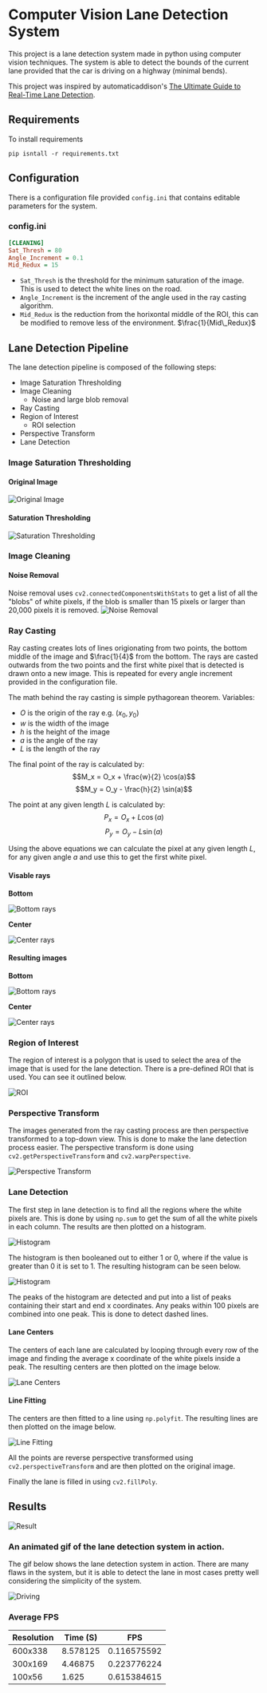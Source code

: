 # Computer Vision Lane Detection System

This project is a lane detection system made in python using computer vision techniques. The system is able to detect the bounds of the current lane provided that the car is driving on a highway (minimal bends).

This project was inspired by automaticaddison's [The Ultimate Guide to Real-Time Lane Detection](https://automaticaddison.com/the-ultimate-guide-to-real-time-lane-detection-using-opencv/).

## Requirements

To install requirements

```
pip isntall -r requirements.txt
```

## Configuration

There is a configuration file provided `config.ini` that contains editable parameters for the system. 

### config.ini

```ini
[CLEANING]
Sat_Thresh = 80
Angle_Increment = 0.1
Mid_Redux = 15
```

- `Sat_Thresh` is the threshold for the minimum saturation of the image. This is used to detect the white lines on the road.
- `Angle_Increment` is the increment of the angle used in the ray casting algorithm.
- `Mid_Redux` is the reduction from the horixontal middle of the ROI, this can be modified to remove less of the environment. $\frac{1}{Mid\_Redux}$

## Lane Detection Pipeline

The lane detection pipeline is composed of the following steps:
- Image Saturation Thresholding
- Image Cleaning
    - Noise and large blob removal
- Ray Casting
- Region of Interest
    - ROI selection
- Perspective Transform
- Lane Detection

### Image Saturation Thresholding

#### **Original Image**
![Original Image](./assets/start.png)

#### **Saturation Thresholding**
![Saturation Thresholding](./assets/saturation.png)


### Image Cleaning

#### **Noise Removal**

Noise removal uses `cv2.connectedComponentsWithStats` to get a list of all the "blobs" of white pixels, if the blob is smaller than 15 pixels or larger than 20,000 pixels it is removed.
![Noise Removal](./assets/cleaned.png)

### Ray Casting

Ray casting creates lots of lines origionating from two points, the bottom middle of the image and $\frac{1}{4}$ from the bottom. The rays are casted outwards from the two points and the first white pixel that is detected is drawn onto a new image. This is repeated for every angle increment provided in the configuration file.

The math behind the ray casting is simple pythagorean theorem.
Variables:
- $O$ is the origin of the ray e.g. $(x_0, y_0)$
- $w$ is the width of the image
- $h$ is the height of the image
- $a$ is the angle of the ray
- $L$ is the length of the ray

The final point of the ray is calculated by:
$$M_x = O_x + \frac{w}{2} \cos(a)$$
$$M_y = O_y - \frac{h}{2} \sin(a)$$

The point at any given length $L$ is calculated by:
$$P_x = O_x + L \cos(a)$$
$$P_y = O_y - L \sin(a)$$

Using the above equations we can calculate the pixel at any given length $L$, for any given angle $a$ and use this to get the first white pixel.

#### **Visable rays**

**Bottom**

![Bottom rays](./assets/bottom_rays.png)

**Center**

![Center rays](./assets/center_rays.png)

#### **Resulting images**

**Bottom**

![Bottom rays](./assets/bottom_rays_clean.png)

**Center**

![Center rays](./assets/center_rays_clean.png)

### Region of Interest

The region of interest is a polygon that is used to select the area of the image that is used for the lane detection. There is a pre-defined ROI that is used. You can see it outlined below.

![ROI](./assets/roi_original.png)

### Perspective Transform

The images generated from the ray casting process are then perspective transformed to a top-down view. This is done to make the lane detection process easier. The perspective transform is done using `cv2.getPerspectiveTransform` and `cv2.warpPerspective`.

![Perspective Transform](./assets/perspective_transform.png)

### Lane Detection

The first step in lane detection is to find all the regions where the white pixels are. This is done by using `np.sum` to get the sum of all the white pixels in each column. The results are then plotted on a histogram.

![Histogram](./assets/raw_histogram.png)

The histogram is then booleaned out to either 1 or 0, where if the value is greater than 0 it is set to 1. The resulting histogram can be seen below.

![Histogram](./assets/booleaned_histogram.png)

The peaks of the histogram are detected and put into a list of peaks containing their start and end x coordinates. Any peaks within 100 pixels are combined into one peak. This is done to detect dashed lines.

#### Lane Centers

The centers of each lane are calculated by looping through every row of the image and finding the average x coordinate of the white pixels inside a peak. The resulting centers are then plotted on the image below.

![Lane Centers](./assets/centers.png)

#### Line Fitting

The centers are then fitted to a line using `np.polyfit`. The resulting lines are then plotted on the image below.

![Line Fitting](./assets/lines.png)

All the points are reverse perspective transformed using `cv2.perspectiveTransform` and are then plotted on the original image.

Finally the lane is filled in using `cv2.fillPoly`.

## Results

![Result](./assets/result.png)

### An animated gif of the lane detection system in action.

The gif below shows the lane detection system in action. There are many flaws in the system, but it is able to detect the lane in most cases pretty well considering the simplicity of the system.

![Driving](./assets/driving.gif)

### Average FPS

| Resolution | Time (S)  | FPS         |
|------------|-----------|-------------|
| 600x338    | 8.578125  | 0.116575592 |
| 300x169    | 4.46875   | 0.223776224 |
| 100x56     | 1.625     | 0.615384615 |